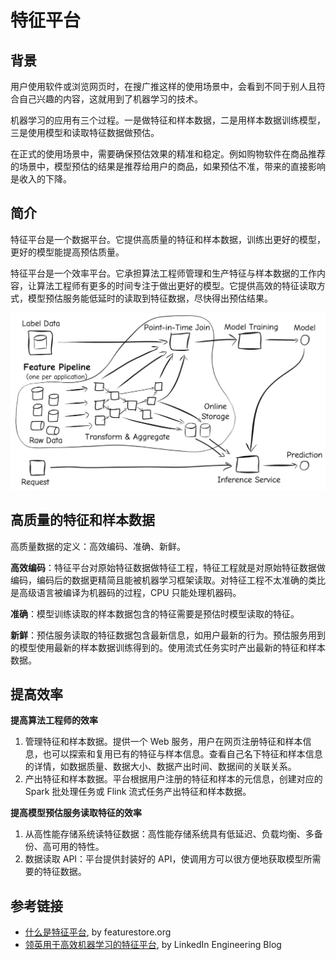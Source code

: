 # 特征平台

## 背景

用户使用软件或浏览网页时，在搜广推这样的使用场景中，会看到不同于别人且符合自己兴趣的内容，这就用到了机器学习的技术。

机器学习的应用有三个过程。一是做特征和样本数据，二是用样本数据训练模型，三是使用模型和读取特征数据做预估。

在正式的使用场景中，需要确保预估效果的精准和稳定。例如购物软件在商品推荐的场景中，模型预估的结果是推荐给用户的商品，如果预估不准，带来的直接影响是收入的下降。

## 简介

特征平台是一个数据平台。它提供高质量的特征和样本数据，训练出更好的模型，更好的模型能提高预估质量。

特征平台是一个效率平台。它承担算法工程师管理和生产特征与样本数据的工作内容，让算法工程师有更多的时间专注于做出更好的模型。它提供高效的特征读取方式，模型预估服务能低延时的读取到特征数据，尽快得出预估结果。

![](image/20240206.png)

## 高质量的特征和样本数据

高质量数据的定义：高效编码、准确、新鲜。

**高效编码**：特征平台对原始特征数据做特征工程，特征工程就是对原始特征数据做编码，编码后的数据更精简且能被机器学习框架读取。对特征工程不太准确的类比是高级语言被编译为机器码的过程，CPU 只能处理机器码。

**准确**：模型训练读取的样本数据包含的特征需要是预估时模型读取的特征。

**新鲜**：预估服务读取的特征数据包含最新信息，如用户最新的行为。预估服务用到的模型使用最新的样本数据训练得到的。使用流式任务实时产出最新的特征和样本数据。

## 提高效率

**提高算法工程师的效率**

1. 管理特征和样本数据。提供一个 Web 服务，用户在网页注册特征和样本信息，也可以探索和复用已有的特征与样本信息。查看自己名下特征和样本信息的详情，如数据质量、数据大小、数据产出时间、数据间的关联关系。
2. 产出特征和样本数据。平台根据用户注册的特征和样本的元信息，创建对应的 Spark 批处理任务或 Flink 流式任务产出特征和样本数据。

**提高模型预估服务读取特征的效率**

1. 从高性能存储系统读特征数据：高性能存储系统具有低延迟、负载均衡、多备份、高可用的特性。
2. 数据读取 API：平台提供封装好的 API，使调用方可以很方便地获取模型所需要的特征数据。

## 参考链接

- [什么是特征平台](https://www.featurestore.org/what-is-a-feature-store), by featurestore.org
- [领英用于高效机器学习的特征平台](https://www.linkedin.com/blog/engineering/open-source/open-sourcing-feathr--linkedin-s-feature-store-for-productive-m), by LinkedIn Engineering Blog